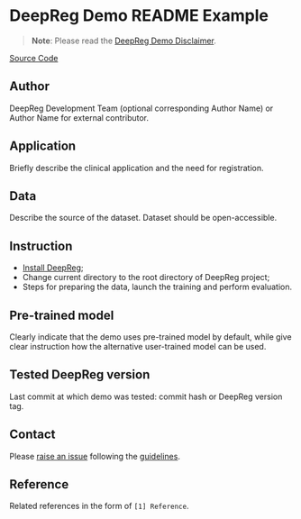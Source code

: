 # DeepReg Demo README Example

> **Note**: Please read the
> [DeepReg Demo Disclaimer](introduction.html#demo-disclaimer).

[Source Code](https://github.com/DeepRegNet/DeepReg/tree/main/demos/)

## Author

DeepReg Development Team (optional corresponding Author Name) or Author Name for
external contributor.

## Application

Briefly describe the clinical application and the need for registration.

## Data

Describe the source of the dataset. Dataset should be open-accessible.

## Instruction

- [Install DeepReg](../getting_started/install.html);
- Change current directory to the root directory of DeepReg project;
- Steps for preparing the data, launch the training and perform evaluation.

## Pre-trained model

Clearly indicate that the demo uses pre-trained model by default, while give clear
instruction how the alternative user-trained model can be used.

## Tested DeepReg version

Last commit at which demo was tested: commit hash or DeepReg version tag.

## Contact

Please [raise an issue](https://github.com/DeepRegNet/DeepReg/issues/new) following the
[guidelines](../contributing/issue.html).

## Reference

Related references in the form of `[1] Reference`.
